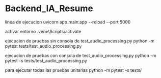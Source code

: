 # Backend_IA_Resume

linea de ejecucion
uvicorn app.main:app --reload --port 5000

activar entorno 
.venv\Scripts\activate

ejecucion de pruebas sin consola de test_audio_processing.py
python -m pytest tests/test_audio_processing.py

ejecucion de pruebas con consola de test_audio_processing.py
python -m pytest -s tests/test_audio_processing.py

para ejecutar todas las pruebas unitarias
python -m pytest -s tests/
